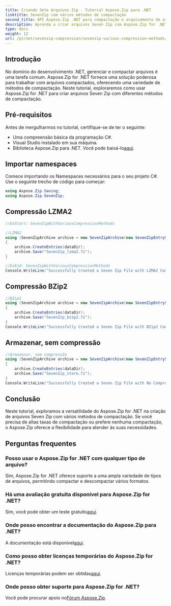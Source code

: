 ```yaml
---
title: Criando Sete Arquivos Zip - Tutorial Aspose.Zip para .NET
linktitle: SevenZip com vários métodos de compactação
second_title: API Aspose.Zip .NET para compactação e arquivamento de arquivos
description: Aprenda a criar arquivos Seven Zip com Aspose.Zip for .NET usando diferentes métodos de compactação. Etapas fáceis para LZMA2, BZip2 e Store (sem compactação).
type: docs
weight: 12
url: /pt/net/sevenzip-compression/sevenzip-various-compression-methods/
---
```


## Introdução

No domínio do desenvolvimento .NET, gerenciar e compactar arquivos é uma tarefa comum. Aspose.Zip for .NET fornece uma solução poderosa para trabalhar com arquivos compactados, oferecendo uma variedade de métodos de compactação. Neste tutorial, exploraremos como usar Aspose.Zip for .NET para criar arquivos Seven Zip com diferentes métodos de compactação.

## Pré-requisitos

Antes de mergulharmos no tutorial, certifique-se de ter o seguinte:

- Uma compreensão básica da programação C#.
- Visual Studio instalado em sua máquina.
-  Biblioteca Aspose.Zip para .NET. Você pode baixá-lo[aqui](https://releases.aspose.com/zip/net/).

## Importar namespaces

Comece importando os Namespaces necessários para o seu projeto C#. Use o seguinte trecho de código para começar:

```csharp
using Aspose.Zip.Saving;
using Aspose.Zip.SevenZip;
```

## Compressão LZMA2

```csharp
//ExStart: SevenZipWithVariousCompressionMethods

//LZMA2
using (SevenZipArchive archive = new SevenZipArchive(new SevenZipEntrySettings(new SevenZipLZMA2CompressionSettings())))
{
    archive.CreateEntries(dataDir);
    archive.Save("SevenZip_lzma2.7z");
}

//ExEnd: SevenZipWithVariousCompressionMethods
Console.WriteLine("Successfully Created a Seven Zip File with LZMA2 Compression");
```

## Compressão BZip2

```csharp
//BZip2
using (SevenZipArchive archive = new SevenZipArchive(new SevenZipEntrySettings(new SevenZipBZip2CompressionSettings())))
{
    archive.CreateEntries(dataDir);
    archive.Save("SevenZip_bzip2.7z");
}
Console.WriteLine("Successfully Created a Seven Zip File with BZip2 Compression");
```

## Armazenar, sem compressão

```csharp
//Armazenar, sem compressão
using (SevenZipArchive archive = new SevenZipArchive(new SevenZipEntrySettings(new SevenZipStoreCompressionSettings())))
{
    archive.CreateEntries(dataDir);
    archive.Save("SevenZip_store.7z");
}
Console.WriteLine("Successfully Created a Seven Zip File with No Compression (Store)");
```

## Conclusão

Neste tutorial, exploramos a versatilidade do Aspose.Zip for .NET na criação de arquivos Seven Zip com vários métodos de compactação. Se você precisa de altas taxas de compactação ou prefere nenhuma compactação, o Aspose.Zip oferece a flexibilidade para atender às suas necessidades.

## Perguntas frequentes

### Posso usar o Aspose.Zip for .NET com qualquer tipo de arquivo?
Sim, Aspose.Zip for .NET oferece suporte a uma ampla variedade de tipos de arquivos, permitindo compactar e descompactar vários formatos.

### Há uma avaliação gratuita disponível para Aspose.Zip for .NET?
 Sim, você pode obter um teste gratuito[aqui](https://releases.aspose.com/).

### Onde posso encontrar a documentação do Aspose.Zip para .NET?
 A documentação está disponível[aqui](https://reference.aspose.com/zip/net/).

### Como posso obter licenças temporárias do Aspose.Zip for .NET?
 Licenças temporárias podem ser obtidas[aqui](https://purchase.aspose.com/temporary-license/).

### Onde posso obter suporte para Aspose.Zip for .NET?
 Você pode procurar apoio no[Fórum Aspose.Zip](https://forum.aspose.com/c/zip/37).
